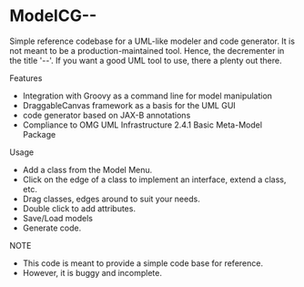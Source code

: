 ModelCG--
=========

Simple reference codebase for a UML-like modeler and code generator. 
It is not meant to be a production-maintained tool. Hence, the decrementer in the title '--'. 
If you want a good UML tool to use, there a plenty out there.


Features
- Integration with Groovy as a command line for model manipulation
- DraggableCanvas framework as a basis for the UML GUI
- code generator based on JAX-B annotations
- Compliance to OMG UML Infrastructure 2.4.1 Basic Meta-Model Package


Usage
- Add a class from the Model Menu. 
- Click on the edge of a class to implement an interface, extend a class, etc.
- Drag classes, edges around to suit your needs.
- Double click to add attributes.
- Save/Load models
- Generate code.



NOTE
- This code is meant to provide a simple code base for reference.
- However, it is buggy and incomplete.

